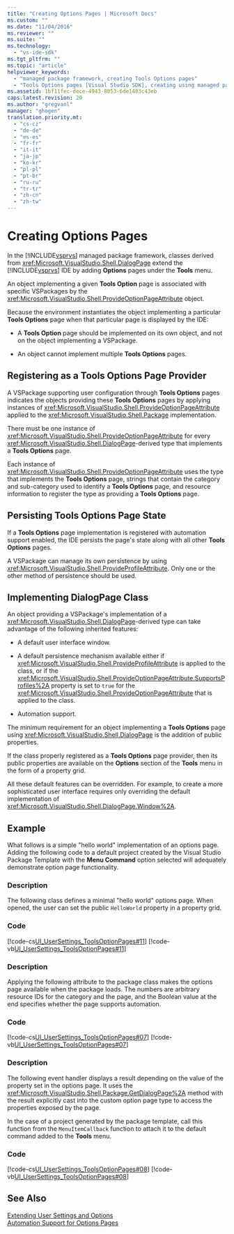 ```yaml
---
title: "Creating Options Pages | Microsoft Docs"
ms.custom: ""
ms.date: "11/04/2016"
ms.reviewer: ""
ms.suite: ""
ms.technology: 
  - "vs-ide-sdk"
ms.tgt_pltfrm: ""
ms.topic: "article"
helpviewer_keywords: 
  - "managed package framework, creating Tools Options pages"
  - "Tools Options pages [Visual Studio SDK], creating using managed package framework"
ms.assetid: 1bf11fec-dece-4943-8053-6de1483c43eb
caps.latest.revision: 29
ms.author: "gregvanl"
manager: "ghogen"
translation.priority.mt: 
  - "cs-cz"
  - "de-de"
  - "es-es"
  - "fr-fr"
  - "it-it"
  - "ja-jp"
  - "ko-kr"
  - "pl-pl"
  - "pt-br"
  - "ru-ru"
  - "tr-tr"
  - "zh-cn"
  - "zh-tw"
---
```

# Creating Options Pages
In the [!INCLUDE[vsprvs](../../code-quality/includes/vsprvs_md.md)] managed package framework, classes derived from <xref:Microsoft.VisualStudio.Shell.DialogPage> extend the [!INCLUDE[vsprvs](../../code-quality/includes/vsprvs_md.md)] IDE by adding **Options** pages under the **Tools** menu.  
  
 An object implementing a given **Tools Option** page is associated with specific VSPackages by the <xref:Microsoft.VisualStudio.Shell.ProvideOptionPageAttribute> object.  
  
 Because the environment instantiates the object implementing a particular **Tools Options** page when that particular page is displayed by the IDE:  
  
-   A **Tools Option** page should be implemented on its own object, and not on the object implementing a VSPackage.  
  
-   An object cannot implement multiple **Tools Options** pages.  
  
## Registering as a Tools Options Page Provider  
 A VSPackage supporting user configuration through **Tools Options** pages indicates the objects providing these **Tools Options** pages by applying instances of <xref:Microsoft.VisualStudio.Shell.ProvideOptionPageAttribute> applied to the <xref:Microsoft.VisualStudio.Shell.Package> implementation.  
  
 There must be one instance of <xref:Microsoft.VisualStudio.Shell.ProvideOptionPageAttribute> for every <xref:Microsoft.VisualStudio.Shell.DialogPage>-derived type that implements a **Tools Options** page.  
  
 Each instance of <xref:Microsoft.VisualStudio.Shell.ProvideOptionPageAttribute> uses the type that implements the **Tools Options** page, strings that contain the category and sub-category used to identify a **Tools Options** page, and resource information to register the type as providing a **Tools Options** page.  
  
## Persisting Tools Options Page State  
 If a **Tools Options** page implementation is registered with automation support enabled, the IDE persists the page's state along with all other **Tools Options** pages.  
  
 A VSPackage can manage its own persistence by using <xref:Microsoft.VisualStudio.Shell.ProvideProfileAttribute>. Only one or the other method of persistence should be used.  
  
## Implementing DialogPage Class  
 An object providing a VSPackage's implementation of a <xref:Microsoft.VisualStudio.Shell.DialogPage>-derived type can take advantage of the following inherited features:  
  
-   A default user interface window.  
  
-   A default persistence mechanism available either if <xref:Microsoft.VisualStudio.Shell.ProvideProfileAttribute> is applied to the class, or if the <xref:Microsoft.VisualStudio.Shell.ProvideOptionPageAttribute.SupportsProfiles%2A> property is set to `true` for the <xref:Microsoft.VisualStudio.Shell.ProvideOptionPageAttribute> that is applied to the class.  
  
-   Automation support.  
  
 The minimum requirement for an object implementing a **Tools Options** page using <xref:Microsoft.VisualStudio.Shell.DialogPage> is the addition of public properties.  
  
 If the class properly registered as a **Tools Options** page provider, then its public properties are available on the **Options** section of the **Tools** menu in the form of a property grid.  
  
 All these default features can be overridden. For example, to create a more sophisticated user interface requires only overriding the default implementation of <xref:Microsoft.VisualStudio.Shell.DialogPage.Window%2A>.  
  
## Example  
 What follows is a simple "hello world" implementation of an options page. Adding the following code to a default project created by the Visual Studio Package Template with the **Menu Command** option selected will adequately demonstrate option page functionality.  
  
### Description  
 The following class defines a minimal "hello world" options page. When opened, the user can set the public `HelloWorld` property in a property grid.  
  
### Code  
 [!code-cs[UI_UserSettings_ToolsOptionPages#11](../../extensibility/internals/codesnippet/CSharp/creating-options-pages_1.cs)]
 [!code-vb[UI_UserSettings_ToolsOptionPages#11](../../extensibility/internals/codesnippet/VisualBasic/creating-options-pages_1.vb)]  
  
### Description  
 Applying the following attribute to the package class makes the options page available when the package loads. The numbers are arbitrary resource IDs for the category and the page, and the Boolean value at the end specifies whether the page supports automation.  
  
### Code  
 [!code-cs[UI_UserSettings_ToolsOptionPages#07](../../extensibility/internals/codesnippet/CSharp/creating-options-pages_2.cs)]
 [!code-vb[UI_UserSettings_ToolsOptionPages#07](../../extensibility/internals/codesnippet/VisualBasic/creating-options-pages_2.vb)]  
  
### Description  
 The following event handler displays a result depending on the value of the property set in the options page. It uses the <xref:Microsoft.VisualStudio.Shell.Package.GetDialogPage%2A> method with the result explicitly cast into the custom option page type to access the properties exposed by the page.  
  
 In the case of a project generated by the package template, call this function from the `MenuItemCallback` function to attach it to the default command added to the **Tools** menu.  
  
### Code  
 [!code-cs[UI_UserSettings_ToolsOptionPages#08](../../extensibility/internals/codesnippet/CSharp/creating-options-pages_3.cs)]
 [!code-vb[UI_UserSettings_ToolsOptionPages#08](../../extensibility/internals/codesnippet/VisualBasic/creating-options-pages_3.vb)]  
  
## See Also  
 [Extending User Settings and Options](../../extensibility/extending-user-settings-and-options.md)   
 [Automation Support for Options Pages](../../extensibility/internals/automation-support-for-options-pages.md)